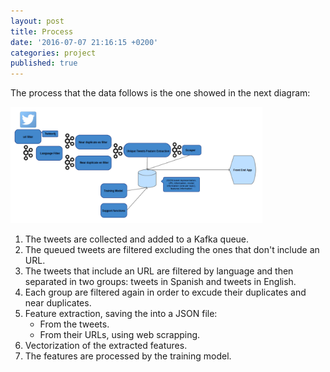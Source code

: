 ```yaml
---
layout: post
title: Process
date: '2016-07-07 21:16:15 +0200'
categories: project
published: true
---
```

The process that the data follows is the one showed in the next diagram:


<img class="img-responsive pull-right" width="80%" src="/assets/images/process.png" alt="{{ post.title }}"/>


1. The tweets are collected and added to a Kafka queue.
2. The queued tweets are filtered excluding the ones that don't include an URL.
3. The tweets that include an URL are filtered by language and then separated in two groups: tweets in Spanish and tweets in English.
4. Each group are filtered again in order to excude their duplicates and near duplicates.
5. Feature extraction, saving the into a JSON file:
	* From the tweets.
	* From their URLs, using web scrapping.
6. Vectorization of the extracted features.
7. The features are processed by the training model.
